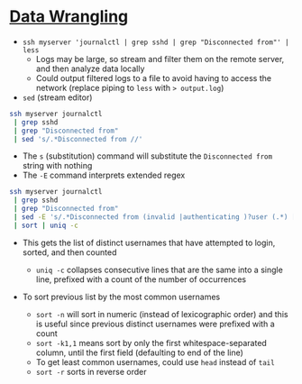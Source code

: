# [Data Wrangling](https://missing.csail.mit.edu/2020/data-wrangling/)

* `ssh myserver 'journalctl | grep sshd | grep "Disconnected from"' | less`
  * Logs may be large, so stream and filter them on the remote server, and then analyze data locally
  * Could output filtered logs to a file to avoid having to access the network (replace piping to `less` with `> output.log`)
* `sed` (stream editor)

```bash
ssh myserver journalctl
 | grep sshd
 | grep "Disconnected from"
 | sed 's/.*Disconnected from //'
```

* The `s` (substitution) command will substitute the `Disconnected from ` string with nothing
* The `-E` command interprets extended regex

```bash
ssh myserver journalctl
 | grep sshd
 | grep "Disconnected from"
 | sed -E 's/.*Disconnected from (invalid |authenticating )?user (.*) [^ ]+ port [0-9]+( \[preauth\])?$/\2/'
 | sort | uniq -c
```

* This gets the list of distinct usernames that have attempted to login, sorted, and then counted
  *  `uniq -c` collapses consecutive lines that are the same into a single line, prefixed with a count of the number of occurrences

* To sort previous list by the most common usernames
  *  `sort -n` will sort in numeric (instead of lexicographic order) and this is useful since previous distinct usernames were prefixed with a count
  *  `sort -k1,1` means sort by only the first whitespace-separated column, until the first field (defaulting to end of the line)
  *  To get least common usernames, could use `head` instead of `tail`
  *  `sort -r` sorts in reverse order
